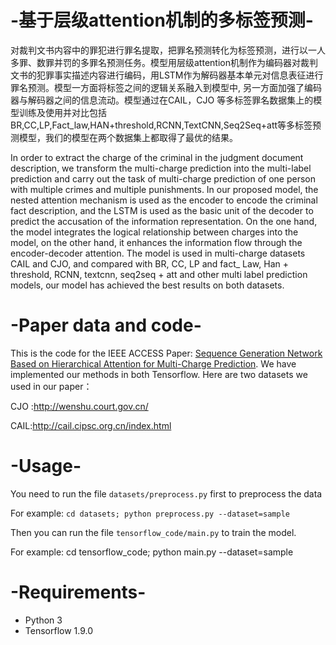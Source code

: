 # -基于层级attention机制的多标签预测-
对裁判文书内容中的罪犯进行罪名提取，把罪名预测转化为标签预测，进行以一人多罪、数罪并罚的多罪名预测任务。模型用层级attention机制作为编码器对裁判文书的犯罪事实描述内容进行编码，用LSTM作为解码器基本单元对信息表征进行罪名预测。模型一方面将标签之间的逻辑关系融入到模型中, 另一方面加强了编码器与解码器之间的信息流动。模型通过在CAIL，CJO 等多标签罪名数据集上的模型训练及使用并对比包括BR,CC,LP,Fact_law,HAN+threshold,RCNN,TextCNN,Seq2Seq+att等多标签预测模型，我们的模型在两个数据集上都取得了最优的结果。

In order to extract the charge of the criminal in the judgment document description, we transform the multi-charge prediction into the multi-label prediction and carry out the task of multi-charge prediction of one person with multiple crimes and multiple punishments. In our proposed model, the nested attention mechanism is used as the encoder to encode the criminal fact description, and the LSTM is used as the basic unit of the decoder to predict the accusation of the information representation. On the one hand, the model integrates the logical relationship between charges into the model, on the other hand, it enhances the information flow through the encoder-decoder attention. The model is used in multi-charge datasets CAIL and CJO, and compared with BR, CC, LP and fact_ Law, Han + threshold, RCNN, textcnn, seq2seq + att and other multi label prediction models, our model has achieved the best results on both datasets.

# -Paper data and code-
This is the code for the IEEE ACCESS Paper: [Sequence Generation Network Based on Hierarchical Attention for Multi-Charge Prediction](https://ieeexplore.ieee.org/abstract/document/9103518). We have implemented our methods in both Tensorflow.
Here are two datasets we used in our paper：

CJO :http://wenshu.court.gov.cn/

CAIL:http://cail.cipsc.org.cn/index.html

# -Usage-
You need to run the file `datasets/preprocess.py` first to preprocess the data

For example: `cd datasets; python preprocess.py --dataset=sample`

Then you can run the file `tensorflow_code/main.py` to train the model.

For example: cd tensorflow_code; python main.py --dataset=sample
                        
# -Requirements-
* Python 3
* Tensorflow 1.9.0
